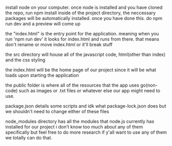 install node on your computer. once node is installed and you have cloned the repo, run npm install inside of the project directory,
the neccessary packages will be automatically installed. once you
have done this. do npm run dev and a preview will come up

the "index.html" is the entry point for the application. meaning when you run 'npm run dev' it
looks for index.html and runs from there. that means don't rename or move index.html 
or it'll break stuff

the src directory will house all of the javascript code, html(other than index) and the css
styling

the index.html will be the home page of our project since it will be what loads upon
starting the application

the public folder is where all of the resources that the app uses go(non-code) 
such as images or .txt files or whatever else our app might need to use.

package.json details some scripts and idk what package-lock.json does but we shouldn't 
need to change either of these files

node_modules directory has all the modules that node.js currently has installed for our project
i don't know too much about any of them specifically but feel free to do more research
if y'all want to use any of them we totally can do that.